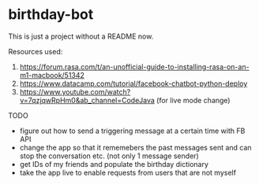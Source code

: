 # birthday-bot

This is just a project without a README now.

Resources used:
1. https://forum.rasa.com/t/an-unofficial-guide-to-installing-rasa-on-an-m1-macbook/51342 
2. https://www.datacamp.com/tutorial/facebook-chatbot-python-deploy
3. https://www.youtube.com/watch?v=7qzjqwRpHm0&ab_channel=CodeJava (for live mode change)


TODO

* figure out how to send a triggering message at a certain time with FB API
* change the app so that it rememebers the past messages sent and can stop the conversation etc. (not only 1 message sender)
* get IDs of my friends and populate the birthday dictionary
* take the app live to enable requests from users that are not myself